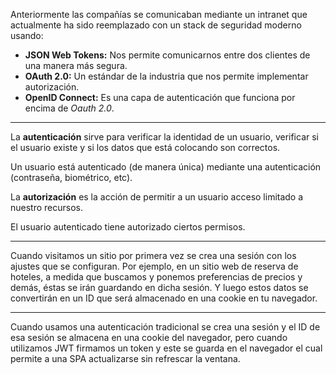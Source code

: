 Anteriormente las compañías se comunicaban mediante un intranet que actualmente ha sido reemplazado con un stack de seguridad moderno usando:

- **JSON Web Tokens:** Nos permite comunicarnos entre dos clientes de una manera más segura.
- **OAuth 2.0:** Un estándar de la industria que nos permite implementar autorización.
- **OpenID Connect:** Es una capa de autenticación que funciona por encima de _Oauth 2.0_.

---

La **autenticación** sirve para verificar la identidad de un usuario, verificar si el usuario existe y si los datos que está colocando son correctos.

Un usuario está autenticado (de manera única) mediante una autenticación (contraseña, biométrico, etc).

La **autorización** es la acción de permitir a un usuario acceso limitado a nuestro recursos.

El usuario autenticado tiene autorizado ciertos permisos.

---

Cuando visitamos un sitio por primera vez se crea una sesión con los ajustes que se configuran. Por ejemplo, en un sitio web de reserva de hoteles, a medida que buscamos y ponemos preferencias de precios y demás, éstas se irán guardando en dicha sesión. Y luego estos datos se convertirán en un ID que será almacenado en una cookie en tu navegador.

---

Cuando usamos una autenticación tradicional se crea una sesión y el ID de esa sesión se almacena en una cookie del navegador, pero cuando utilizamos JWT firmamos un token y este se guarda en el navegador el cual permite a una SPA actualizarse sin refrescar la ventana.
